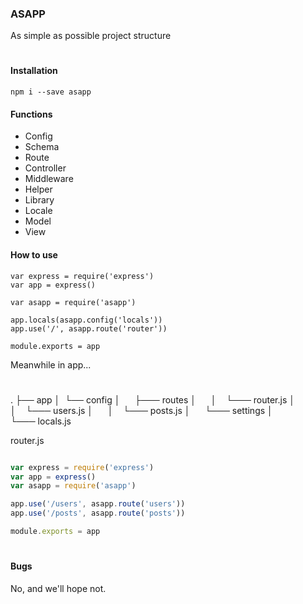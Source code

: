 ### ASAPP

As simple as possible project structure

#

#### Installation

```
npm i --save asapp
```

#### Functions

* Config
* Schema
* Route
* Controller
* Middleware
* Helper
* Library
* Locale
* Model
* View

#### How to use

```
var express = require('express')
var app = express()

var asapp = require('asapp')

app.locals(asapp.config('locals'))
app.use('/', asapp.route('router'))

module.exports = app

```

Meanwhile in app...

#

.
├── app
│  └── config
│      ├─── routes
│      │    └─── router.js
│      │    └─── users.js
│      │    └─── posts.js
│      └─── settings
│            └─── locals.js


router.js
```js

var express = require('express')
var app = express()
var asapp = require('asapp')

app.use('/users', asapp.route('users'))
app.use('/posts', asapp.route('posts'))

module.exports = app

```

#

#### Bugs
No, and we'll hope not.

